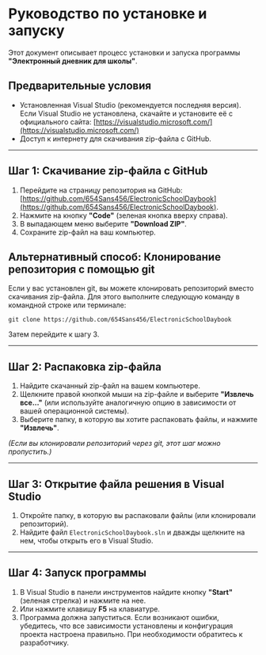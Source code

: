 # Руководство по установке и запуску

Этот документ описывает процесс установки и запуска программы **"Электронный дневник для школы"**.

## Предварительные условия

- Установленная Visual Studio (рекомендуется последняя версия). Если Visual Studio не установлена, скачайте и установите её с официального сайта: [https://visualstudio.microsoft.com/](https://visualstudio.microsoft.com/)
- Доступ к интернету для скачивания zip-файла с GitHub.

---

## Шаг 1: Скачивание zip-файла с GitHub

1. Перейдите на страницу репозитория на GitHub: [https://github.com/654Sans456/ElectronicSchoolDaybook](https://github.com/654Sans456/ElectronicSchoolDaybook).
2. Нажмите на кнопку **"Code"** (зеленая кнопка вверху справа).
3. В выпадающем меню выберите **"Download ZIP"**.
4. Сохраните zip-файл на ваш компьютер.

## Альтернативный способ: Клонирование репозитория с помощью git

Если у вас установлен git, вы можете клонировать репозиторий вместо скачивания zip-файла. Для этого выполните следующую команду в командной строке или терминале:
```
git clone https://github.com/654Sans456/ElectronicSchoolDaybook
```

Затем перейдите к шагу 3.

---

## Шаг 2: Распаковка zip-файла

1. Найдите скачанный zip-файл на вашем компьютере.
2. Щелкните правой кнопкой мыши на zip-файле и выберите **"Извлечь все..."** (или используйте аналогичную опцию в зависимости от вашей операционной системы).
3. Выберите папку, в которую вы хотите распаковать файлы, и нажмите **"Извлечь"**.

*(Если вы клонировали репозиторий через git, этот шаг можно пропустить.)*

---

## Шаг 3: Открытие файла решения в Visual Studio

1. Откройте папку, в которую вы распаковали файлы (или клонировали репозиторий).
2. Найдите файл `ElectronicSchoolDaybook.sln` и дважды щелкните на нем, чтобы открыть его в Visual Studio.

---

## Шаг 4: Запуск программы

1. В Visual Studio в панели инструментов найдите кнопку **"Start"** (зеленая стрелка) и нажмите на нее.
2. Или нажмите клавишу **F5** на клавиатуре.
3. Программа должна запуститься. Если возникают ошибки, убедитесь, что все зависимости установлены и конфигурация проекта настроена правильно. При необходимости обратитесь к разработчику.
